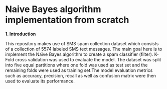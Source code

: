 # Naive Bayes algorithm implementation from scratch

**1. Introduction**


This repository makes use of SMS spam collection dataset which consists of a collection of 5574 labeled SMS text messages. The main goal here is to implement the Naïve Bayes algorithm to create a spam classifier (filter). K-Fold cross validation was used to evaluate the model. The dataset was split into five equal
partitions where one fold was used as test set and the remaining folds were used as training set.The model evaluation metrics such as accuracy, precision, recall as well as confusion matrix were
then used to evaluate its performance.
